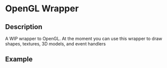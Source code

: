 # OpenGL Wrapper
## Description
A WIP wrapper to OpenGL. At the moment you can use this wrapper to draw shapes, textures, 3D models, and event handlers

## Example
